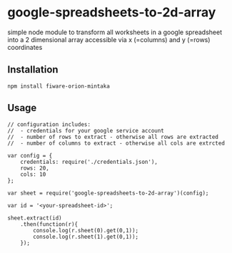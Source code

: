 # google-spreadsheets-to-2d-array
simple node module to transform all worksheets in a google spreadsheet into a 2 dimensional array accessible
via x (=columns) and y (=rows) coordinates

## Installation

    npm install fiware-orion-mintaka

## Usage


	// configuration includes:
	//  - credentials for your google service account
	//  - number of rows to extract - otherwise all rows are extracted
	//  - number of columns to extract - otherwise all cols are extrcted

	var config = {
		credentials: require('./credentials.json'),
		rows: 20,
		cols: 10
	};

	var sheet = require('google-spreadsheets-to-2d-array')(config);

	var id = '<your-spreadsheet-id>';

	sheet.extract(id)
		.then(function(r){
			console.log(r.sheet(0).get(0,1));
			console.log(r.sheet(1).get(0,1));
		});



